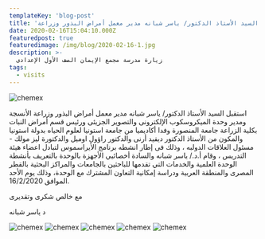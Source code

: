 ```yaml
---
templateKey: 'blog-post'
title: 'استقبل السيد الأستاذ الدكتور/ ياسر شبانه مدير معمل أمراض البذور وزراعة'
date: 2020-02-16T15:04:10.000Z
featuredpost: true
featuredimage: /img/blog/2020-02-16-1.jpg
description: >-
  زيارة مدرسة مجمع الإيمان الصف الأول الإعدادى
tags:
  - visits
---
```


![chemex](/img/blog/2020-02-16-2.jpg)

استقبل السيد الأستاذ الدكتور/ ياسر شبانه مدير معمل أمراض البذور وزراعة الأنسجة ومدير وحدة الميكروسكوب الإلكترونى والتصوير الجزيئى ورئيس قسم أمراض النبات بكلية الزراعة جامعة المنصورة وفدا أكاديميا من جامعة استونيا لعلوم الحياه بدولة استونيا والمكون من الأستاذ الدكتور ديفيد أرنى والدكتور راؤول اوميل والدكتورة ليز مولك - مسئول العلاقات الدولبه ، وذلك فى إطار انشطه برنامج الأيراسموس لتبادل اعضاء هيئة التدريس ، وقام أ.د./ ياسر شبانه والسادة أخصائيي الأجهزة بالوحدة بالتعريف بأنشطة الوحدة العلمية والخدمات التي تقدمها للباحثين بالجامعات والمراكز البحثية بالقطر المصرى والمنطقة العربية ودراسة إمكانية التعاون المشترك مع الوحدة، وذلك يوم الأحد الموافق 16/2/2020.

مع خالص شكرى وتقديرى

د ياسر شبانه

![chemex](/img/blog/2020-02-16-3.jpg)
![chemex](/img/blog/2020-02-16-4.jpg)
![chemex](/img/blog/2020-02-16-5.jpg)
![chemex](/img/blog/2020-02-16-6.jpg)
![chemex](/img/blog/2020-02-16-7.jpg)
